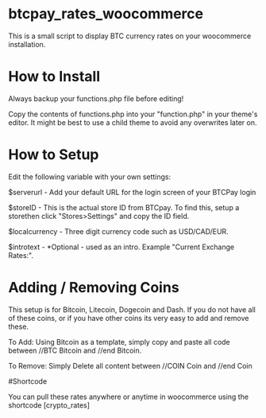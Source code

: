 # btcpay_rates_woocommerce
This is a small script to display BTC currency rates on your woocommerce installation. 

# How to Install
Always backup your functions.php file before editing!

Copy the contents of functions.php into your "function.php" in your theme's editor. It might be best to use a child theme to avoid any overwrites later on. 

# How to Setup
Edit the following variable with your own settings:

$serverurl - Add your default URL for the login screen of your BTCPay login

$storeID - This is the actual store ID from BTCpay. To find this, setup a storethen click "Stores>Settings" and copy the ID field.

$localcurrency - Three digit currency code such as USD/CAD/EUR. 

$introtext - *Optional - used as an intro. Example "Current Exchange Rates:".

# Adding / Removing Coins

This setup is for Bitcoin, Litecoin, Dogecoin and Dash. If you do not have all of these coins, or if you have other coins its very easy to add and remove these. 

To Add: 
Using Bitcoin as a template, simply copy and paste all code between //BTC Bitcoin and //end Bitcoin.

To Remove:
Simply Delete all content between //COIN Coin and //end Coin

#Shortcode

You can pull these rates anywhere or anytime in woocommerce using the shortcode [crypto_rates]

